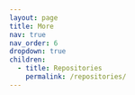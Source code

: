 ```yaml
---
layout: page
title: More
nav: true
nav_order: 6
dropdown: true
children:
  - title: Repositories
    permalink: /repositories/
---
```

